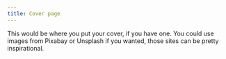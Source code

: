 ```yaml
---
title: Cover page
---
```

This would be where you put your cover, if you have one. You could use images from Pixabay or Unsplash if you wanted, those sites can be pretty inspirational.